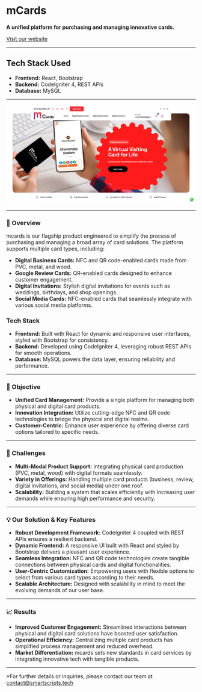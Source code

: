 # mCards

**A unified platform for purchasing and managing innovative cards.**

[Visit our website](https://mcards.in)

---

## Tech Stack Used
- **Frontend:** React, Bootstrap  
- **Backend:** CodeIgniter 4, REST APIs  
- **Database:** MySQL

---

![mCards hompage](mcards_homepage.png)

---
### 🏢  Overview

mcards is our flagship product engineered to simplify the process of purchasing and managing a broad array of card solutions. The platform supports multiple card types, including:

- **Digital Business Cards:** NFC and QR code-enabled cards made from PVC, metal, and wood.
- **Google Review Cards:** QR-enabled cards designed to enhance customer engagement.
- **Digital Invitations:** Stylish digital invitations for events such as weddings, birthdays, and shop openings.
- **Social Media Cards:** NFC-enabled cards that seamlessly integrate with various social media platforms.

### Tech Stack
- **Frontend:** Built with React for dynamic and responsive user interfaces, styled with Bootstrap for consistency.
- **Backend:** Developed using CodeIgniter 4, leveraging robust REST APIs for smooth operations.
- **Database:** MySQL powers the data layer, ensuring reliability and performance.

---

### 🎯 Objective

- **Unified Card Management:** Provide a single platform for managing both physical and digital card products.
- **Innovation Integration:** Utilize cutting-edge NFC and QR code technologies to bridge the physical and digital realms.
- **Customer-Centric:** Enhance user experience by offering diverse card options tailored to specific needs.

---

### 🚧 Challenges

- **Multi-Modal Product Support:** Integrating physical card production (PVC, metal, wood) with digital formats seamlessly.
- **Variety in Offerings:** Handling multiple card products (business, review, digital invitations, and social media) under one roof.
- **Scalability:** Building a system that scales efficiently with increasing user demands while ensuring high performance and security.

---

### 💡 Our Solution & Key Features

- **Robust Development Framework:** CodeIgniter 4 coupled with REST APIs ensures a resilient backend.
- **Dynamic Frontend:** A responsive UI built with React and styled by Bootstrap delivers a pleasant user experience.
- **Seamless Integration:** NFC and QR code technologies create tangible connections between physical cards and digital functionalities.
- **User-Centric Customization:** Empowering users with flexible options to select from various card types according to their needs.
- **Scalable Architecture:** Designed with scalability in mind to meet the evolving demands of our user base.

---

### 📈 Results  

- **Improved Customer Engagement:** Streamlined interactions between physical and digital card solutions have boosted user satisfaction.
- **Operational Efficiency:** Centralizing multiple card products has simplified process management and reduced overhead.
- **Market Differentiation:** mcards sets new standards in card services by integrating innovative tech with tangible products.

---

*For further details or inquiries, please contact our team at 
[contact@smartscripts.tech](mailto:contact@smartscripts.tech)

